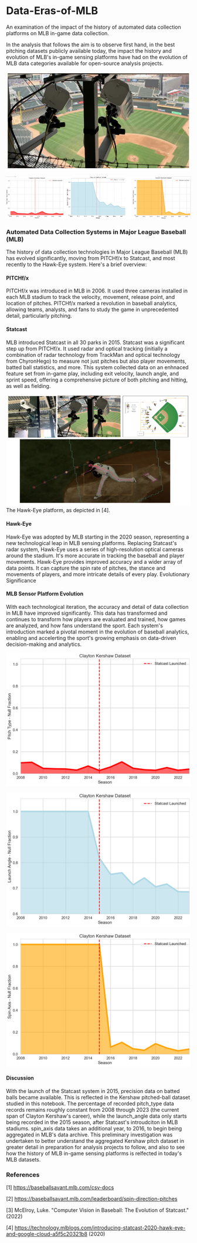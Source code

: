 # Data-Eras-of-MLB
An examination of the impact of the history of automated data collection platforms on 
MLB in-game data collection. 

In the analysis that follows the aim is to observe first hand, in the best pitching datasets publicly
available today, the impact the history and evolution of MLB's in-game sensing platforms have 
had on the evolution of MLB data categories available for open-source analysis projects. 

![](img/pic_hawkeye_cameras.png)

![](img/viz_3viz.png)

### Automated Data Collection Systems in Major League Baseball (MLB)

The history of data collection technologies in Major League Baseball (MLB) has evolved significantly, moving from PITCHf/x to Statcast, and most recently to the Hawk-Eye system. Here's a brief overview:

#### PITCHf/x
PITCHf/x was introduced in MLB in 2006. It used three cameras installed in each MLB stadium to 
track the velocity, movement, release point, and location of pitches. PITCHf/x marked a revolution in baseball analytics, allowing teams, analysts, and fans to study the game in unprecedented detail, particularly pitching.

#### Statcast
MLB introduced Statcast in all 30 parks in 2015. Statcast was a significant step up from PITCHf/x. 
It used radar and optical tracking (initially a combination of radar technology from TrackMan and 
optical technology from ChyronHego) to measure not just pitches but also player movements, 
batted ball statistics, and more. This system collected data on an enhnaced feature set 
from in-game play, including exit velocity, launch angle, and sprint speed, offering a 
comprehensive picture of both pitching and hitting, as well as fielding.

![](img/pic_composite_hawkeye.png)
The Hawk-Eye platform, as depicted in [4]. 

#### Hawk-Eye
Hawk-Eye was adopted by MLB starting in the 2020 season, representing a new technological leap in MLB sensing platforms.
Replacing Statcast's radar system, Hawk-Eye uses a series of high-resolution optical cameras 
around the stadium. It's more accurate in tracking the baseball and player movements.
Hawk-Eye provides improved accuracy and a wider array of data points. It can capture the spin 
rate of pitches, the stance and movements of players, and more intricate details of every play.
Evolutionary Significance

 
#### MLB Sensor Platform Evolution

With each technological iteration, the accuracy and detail of data collection in MLB have 
improved significantly. This data has transformed and continues to transform how players are 
evaluated and trained, how games are analyzed, and how fans understand the sport. Each system's 
introduction marked a pivotal moment in the evolution of baseball analytics, 
enabling and accelerting the sport's growing emphasis on data-driven decision-making and analytics.

![](img/viz_pitch_type_nulls.png)

![](img/viz_launch_angle_nulls.png)

![](img/viz_spin_axis_nulls.png)

#### Discussion

With the launch of the Statcast system in 2015, precision data on batted balls became 
available. This is reflected in the Kershaw pitched-ball dataset studied in this notebook. 
The percentage of recorded pitch_type data records remains roughly constant from 2008 through 
2023 (the current span of Clayton Kershaw's career), while the launch_angle data only starts 
being recorded in the 2015 season, after Statcast's introudciton in MLB stadiums. 
spin_axis data takes an additional year, to 2016, to begin being aggregated in MLB's data archive.
This preliminary investigation was undertaken to better understand the aggregated Kershaw pitch
dataset in greater detail in preparation for analysis projects to follow, and also to see how the 
history of MLB in-game sensing platforms is relfected in today's MLB datasets. 


### References

[1] https://baseballsavant.mlb.com/csv-docs

[2] https://baseballsavant.mlb.com/leaderboard/spin-direction-pitches

[3] McElroy, Luke. "Computer Vision in Baseball: The Evolution of Statcast." (2022)

[4] https://technology.mlblogs.com/introducing-statcast-2020-hawk-eye-and-google-cloud-a5f5c20321b8 (2020)

